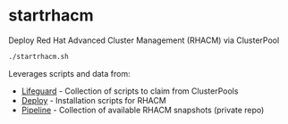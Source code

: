 # startrhacm
Deploy Red Hat Advanced Cluster Management (RHACM) via ClusterPool

```bash
./startrhacm.sh
```

Leverages scripts and data from:
- [Lifeguard](https://github.com/open-cluster-management/lifeguard) - Collection of scripts to claim from ClusterPools
- [Deploy](https://github.com/open-cluster-management/deploy) - Installation scripts for RHACM
- [Pipeline](https://github.com/open-cluster-management/pipeline/) - Collection of available RHACM snapshots (private repo)
